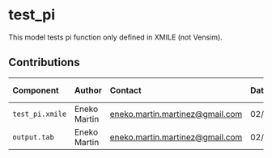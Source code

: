 test_pi
=========

This model tests pi function only defined in XMILE (not Vensim).


Contributions
-------------

| Component                         | Author          | Contact                    | Date    | Software Version        |
|:--------------------------------- |:--------------- |:-------------------------- |:------- |:----------------------- |
| `test_pi.xmile`| Eneko Martin    | eneko.martin.martinez@gmail.com | 02/01/23 | None  |
| `output.tab`| Eneko Martin    | eneko.martin.martinez@gmail.com | 02/01/23 | None  |

